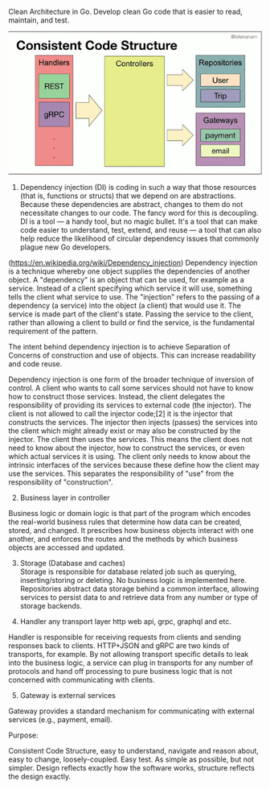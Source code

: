 Clean Architecture in Go. Develop clean Go code that is easier to read, maintain, and test.

![Clean Architecture in Go](/imgs/codestr.jpg)


1. Dependency injection (DI) is coding in such a way that those resources (that is, functions or structs) that we depend on are abstractions. Because these dependencies are abstract, changes to them do not necessitate changes to our code. The fancy word for this is decoupling. DI is a tool — a handy tool, but no magic bullet. It's a tool that can make code easier to understand, test, extend, and reuse — a tool that can also help reduce the likelihood of circular dependency issues that commonly plague new Go developers.

(https://en.wikipedia.org/wiki/Dependency_injection) 
Dependency injection is a technique whereby one object supplies the dependencies of another object. A "dependency" is an object that can be used, for example as a service. Instead of a client specifying which service it will use, something tells the client what service to use. The "injection" refers to the passing of a dependency (a service) into the object (a client) that would use it. The service is made part of the client's state. Passing the service to the client, rather than allowing a client to build or find the service, is the fundamental requirement of the pattern. 

The intent behind dependency injection is to achieve Separation of Concerns of construction and use of objects. This can increase readability and code reuse.

Dependency injection is one form of the broader technique of inversion of control. A client who wants to call some services should not have to know how to construct those services. Instead, the client delegates the responsibility of providing its services to external code (the injector). The client is not allowed to call the injector code;[2] it is the injector that constructs the services. The injector then injects (passes) the services into the client which might already exist or may also be constructed by the injector. The client then uses the services. This means the client does not need to know about the injector, how to construct the services, or even which actual services it is using. The client only needs to know about the intrinsic interfaces of the services because these define how the client may use the services. This separates the responsibility of "use" from the responsibility of "construction". 

2. Business layer in controller

Business logic or domain logic is that part of the program which encodes the real-world business rules that determine how data can be created, stored, and changed. It prescribes how business objects interact with one another, and enforces the routes and the methods by which business objects are accessed and updated.

3. Storage (Database and caches)  
Storage is responsible for database related job such as querying, inserting/storing or deleting. No business logic is implemented here.
Repositories abstract data storage behind a common interface, allowing services to persist data to and retrieve data from any number or type of storage backends.

4. Handler any transport layer http web api, grpc, graphql and etc.

Handler is responsible for receiving requests from clients and sending responses back to clients. HTTP+JSON and gRPC are two kinds of transports, for example. By not allowing transport specific details to leak into the business logic, a service can plug in transports for any number of protocols and hand off processing to pure business logic that is not concerned with communicating with clients.

5. Gateway is external services

Gateway provides a standard mechanism for communicating with external services (e.g., payment, email).

Purpose:

   Consistent Code Structure, easy to understand, navigate and reason about, easy to change, loosely-coupled. Easy test. As simple as possible, but not simpler. Design reflects exactly how the software works, structure reflects the design exactly.

